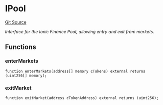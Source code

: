 # IPool
[Git Source](https://github.com/bob-collective/bob/blob/master/src/gateway/strategy/IonicStrategy.sol)

*Interface for the Ionic Finance Pool, allowing entry and exit from markets.*


## Functions
### enterMarkets


```solidity
function enterMarkets(address[] memory cTokens) external returns (uint256[] memory);
```

### exitMarket


```solidity
function exitMarket(address cTokenAddress) external returns (uint256);
```

